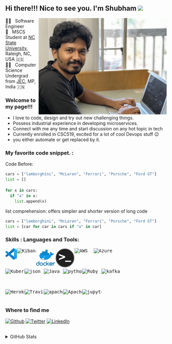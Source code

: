 
## Hi there!!! Nice to see you. I'm Shubham <img src="https://media.giphy.com/media/hvRJCLFzcasrR4ia7z/giphy.gif" width="25px">
<img align="right" alt="GIF" src="./Myphoto.jpeg"  width="400" />


 👨‍💻 &nbsp; Software Engineer </br> 
 🎒 &nbsp; MSCS Student at [NC State University](https://www.ncsu.edu), Raleigh, NC, USA 🇺🇸  </br>
 👨‍🎓 &nbsp; Computer Science Undergrad from [JEC](https://www.jecjabalpur.ac.in/), MP, India 🇮🇳 </br>


### Welcome to my page!!!

- I love to code, design and try out new challenging things. </br>
- Possess industrial experience in developing microservices. </br>
- Connect with me any time and start discussion on any hot topic in tech </br>
- Currently enrolled in CSC519, excited for a lot of cool Devops stuff 😉 </br>
- you either automate or get replaced by it. 
  
### My favorite code snippet. : 
Code Before:
``` python
cars = ["lamborghini", "McLaren", "Ferrari", "Porsche", "Ford GT"]
list = []

for x in cars:
  if "a" in x:
    list.append(x)
```

list comprehension: offers simpler and shorter version of long code
``` python
cars = ["lamborghini", "McLaren", "Ferrari", "Porsche", "Ford GT"]
list = [car for car in cars if "a" in car]
```

### Skills : Languages and Tools:
<pre>
<img align="left" alt="Visual Studio Code" width="36px" src="https://raw.githubusercontent.com/github/explore/80688e429a7d4ef2fca1e82350fe8e3517d3494d/topics/visual-studio-code/visual-studio-code.png" />  <img align="left" alt="Kibana" width="60px" src="https://img.shields.io/badge/Kibana-005571?style=for-the-badge&logo=Kibana&logoColor=white" />  <img align="left" alt="Docker" width="60px" src="https://raw.githubusercontent.com/github/explore/80688e429a7d4ef2fca1e82350fe8e3517d3494d/topics/docker/docker.png" />  <img align="left" alt="Terminal" width="60px" src="https://raw.githubusercontent.com/github/explore/80688e429a7d4ef2fca1e82350fe8e3517d3494d/topics/terminal/terminal.png" />  <img align="left" alt="AWS" width="60px" src="https://img.shields.io/badge/Amazon_AWS-FF9900?style=for-the-badge&logo=amazonaws&logoColor=white" /> <img align="left" alt="Azure Devops" width="60px" src="https://img.shields.io/badge/Azure_DevOps-0078D7?style=for-the-badge&logo=azure-devops&logoColor=white" />  </br>  </br> </br>
<img align="left" alt="Kuberneted" width="60px" src="https://img.shields.io/badge/kubernetes-335ce5.svg?&style=for-the-badge&logo=kubernetes&logoColor=white" /> <img align="left" alt="json" width="60px" src="https://img.shields.io/badge/json-5E5C5C?style=for-the-badge&logo=json&logoColor=white" /> <img align="left" alt="Java" width="60px" src="https://img.shields.io/badge/Java-ED8B00?style=for-the-badge&logo=java&logoColor=white" /> <img align="left" alt="python" width="60px" src="https://img.shields.io/badge/Python-FFD43B?style=for-the-badge&logo=python&logoColor=blue" /> <img align="left" alt="Ruby" width="60px" src="https://img.shields.io/badge/Ruby-CC342D?style=for-the-badge&logo=ruby&logoColor=white" />  <img align="left" alt="kafka" width="60px" src="https://img.shields.io/badge/Apache_Kafka-231F20?style=for-the-badge&logo=apache-kafka&logoColor=white" /> </br>  </br> </br>
<img align="left" alt="Heroku" width="60px" src="https://img.shields.io/badge/Heroku-430098?style=for-the-badge&logo=heroku&logoColor=white" /> <img align="left" alt="Travis" width="60px" src="https://img.shields.io/badge/travis_CI-3EAAAF?style=for-the-badge&logo=travisci&logoColor=white" /> <img align="left" alt="apache" width="60px" src="https://img.shields.io/badge/Apache-D22128?style=for-the-badge&logo=Apache&logoColor=white" /> <img align="left" alt="Apache spark" width="60px" src="https://img.shields.io/badge/Apache_Spark-FFFFFF?style=for-the-badge&logo=apachespark&logoColor=#E35A16" /> <img align="left" alt="jupyter" width="60px" src="https://img.shields.io/badge/Jupyter-F37635.svg?&style=for-the-badge&logo=Jupyter&logoColor=white" />

</pre>


<h3>Where to find me</h3>
<p><a href="https://github.com/wshubham" target="_blank"><img alt="Github" src="https://img.shields.io/badge/GitHub-%2312100E.svg?&style=for-the-badge&logo=Github&logoColor=white" /></a> <a href="https://twitter.com/WagheShubham" target="_blank"><img alt="Twitter" src="https://img.shields.io/badge/twitter-%231DA1F2.svg?&style=for-the-badge&logo=twitter&logoColor=white" /></a> <a href="https://www.linkedin.com/in/shubham-waghe-ab012379/" target="_blank"><img alt="LinkedIn" src="https://img.shields.io/badge/linkedin-%230077B5.svg?&style=for-the-badge&logo=linkedin&logoColor=white" /></a>
</p>
<br/>

<details>
<summary> GitHub Stats</summary>
<img align="left" alt="Shubham's GitHub Stats" src="https://github-readme-stats.vercel.app/api?username=swaghe&show_icons=true&hide_border=true&theme=tokyonight" />
<img align="left" alt="Shubham's GitHub Top Languages" src="https://github-readme-stats.vercel.app/api/top-langs/?username=swaghe&layout=compact" />

</details>
